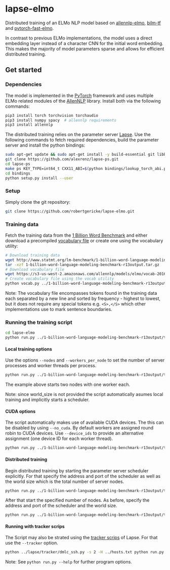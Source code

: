 # lapse-elmo
Distributed training of an ELMo NLP model based on [allennlp-elmo](https://github.com/allenai/allennlp/blob/master/allennlp/modules/elmo.py), [bilm-tf](https://github.com/allenai/bilm-tf) and [pytorch-fast-elmo](https://github.com/huntzhan/pytorch-fast-elmo).

In contrast to previous ELMo implementations, the model uses a direct embedding layer instead of a character CNN for the initial word embedding. This makes the majority of model parameters sparse and allows for efficient distributed training.

## Get started
### Dependencies
The model is implemented in the [PyTorch](https://pytorch.org/) framework and uses multiple ELMo related modules of the [AllenNLP](https://allennlp.org/) library. Install both via the following commands:
```bash
pip3 install torch torchvision torchaudio
pip3 install numpy spacy  # allennlp requirements
pip3 install allennlp
```

The distributed training relies on the parameter server [Lapse](https://github.com/alexrenz/lapse-ps). Use the following commands to fetch required dependencies, build the parameter server and install the python bindings:
```bash
sudo apt-get update && sudo apt-get install -y build-essential git libboost-all-dev
git clone https://github.com/alexrenz/lapse-ps.git
cd lapse-ps
make ps KEY_TYPE=int64_t CXX11_ABI=$(python bindings/lookup_torch_abi.py) DEPS_PATH=$(pwd)/deps_bindings
cd bindings
python setup.py install --user
```

### Setup
Simply clone the git repository:
```bash
git clone https://github.com/robertgericke/lapse-elmo.git
```
### Training data
Fetch the training data from the [1 Billion Word Benchmark](http://www.statmt.org/lm-benchmark/) and either download a precompiled [vocabulary file](https://s3-us-west-2.amazonaws.com/allennlp/models/elmo/vocab-2016-09-10.txt) or create one using the vocabulary utility:
```bash
# Download training data
wget http://www.statmt.org/lm-benchmark/1-billion-word-language-modeling-benchmark-r13output.tar.gz
tar -xzf 1-billion-word-language-modeling-benchmark-r13output.tar.gz
# Download vocabulary file
wget https://s3-us-west-2.amazonaws.com/allennlp/models/elmo/vocab-2016-09-10.txt
# Create vocabulary file using the vocab utility
python vocab.py ../1-billion-word-language-modeling-benchmark-r13output/training-monolingual.tokenized.shuffled/
```

Note: The vocabulary file encompasses tokens found in the training data each separated by a new line and sorted by frequency - highest to lowest, but it does not require any special tokens e.g. `<S>,</S>` which other implementations use to mark sentence boundaries.

### Running the training script
```bash
cd lapse-elmo
python run.py ../1-billion-word-language-modeling-benchmark-r13output/training-monolingual.tokenized.shuffled/ ../vocab-2016-09-10.txt
```
#### Local training options
Use the options `--nodes` and `--workers_per_node` to set the number of server processes and worker threads per process.
```bash
python run.py ../1-billion-word-language-modeling-benchmark-r13output/training-monolingual.tokenized.shuffled/ ../vocab-2016-09-10.txt --nodes 2 --workers_per_node 1
```
The example above starts two nodes with one worker each.

Note: since world_size is not provided the script automatically asumes local training and implicitly starts a scheduler.

#### CUDA options
The script automatically makes use of available CUDA devices. The this can be disabled by using `--no_cuda`.
By default workers are assigned round robin to CUDA devices. Use `--device_ids` to provide an alternative assignment (one device ID for each worker thread).
```bash
python run.py ../1-billion-word-language-modeling-benchmark-r13output/training-monolingual.tokenized.shuffled/ ../vocab-2016-09-10.txt --nodes 2 --workers_per_node 1 --device_ids 2 3
```

#### Distributed training
Begin distributed training by starting the parameter server scheduler explicitly. For that specify the address and port of the scheduler as well as the world size which is the total number of server nodes.
```bash
python run.py ../1-billion-word-language-modeling-benchmark-r13output/training-monolingual.tokenized.shuffled/ ../vocab-2016-09-10.txt --role scheduler --nodes 0 --root_uri "127.0.0.1" --root_port "9091" --world_size 2
```
After that start the specified number of nodes. As before, specify the address and port of the scheduler and the world size.
```bash
python run.py ../1-billion-word-language-modeling-benchmark-r13output/training-monolingual.tokenized.shuffled/ ../vocab-2016-09-10.txt --nodes 1 --root_uri "127.0.0.1" --root_port "9091" --world_size 2
```

#### Running with tracker scrips
The Script may also be strated using the [tracker scrips](https://github.com/alexrenz/lapse-ps/tree/main/tracker) of Lapse. For that use the `--tracker` option.
```bash
python ../lapse/tracker/dmlc_ssh.py -s 2 -H ../hosts.txt python run.py ../1-billion-word-language-modeling-benchmark-r13output/training-monolingual.tokenized.shuffled/ ../vocab-2016-09-10.txt --tracker
```


Note: See `python run.py --help` for further program options.
